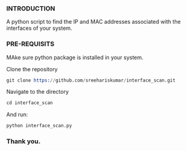 ### INTRODUCTION

A python script to find the IP and MAC addresses associated with the interfaces of  your system.

### PRE-REQUISITS
MAke sure python package is installed in your system.

Clone the repository 
```s
git clone https://github.com/sreehariskumar/interface_scan.git
```
Navigate to the directory
```s
cd interface_scan
```

And run: 
```s
python interface_scan.py
```


### Thank you.

